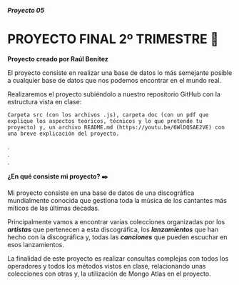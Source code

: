 ***Proyecto 05***

# PROYECTO FINAL 2º TRIMESTRE 📄 


**Proyecto creado por Raúl Benítez**

El proyecto consiste en realizar una base de datos lo más semejante posible a cualquier base de datos que nos podemos encontrar en el mundo real.

Realizaremos el proyecto subiéndolo a nuestro repositorio GitHub con la estructura vista en clase:

```
Carpeta src (con los archivos .js), carpeta doc (con un pdf que explique los aspectos teóricos, técnicos y lo que pretende tu proyecto) y, un archivo README.md (https://youtu.be/6WlDQSAE2VE) con una breve explicación del proyecto.

```
.  
.  
.  

**¿En qué consiste mi proyecto? ✒️**

Mi proyecto consiste en una base de datos de una discográfica mundialmente conocida que gestiona toda la música de los cantantes más míticos de las últimas decadas.

Principalmente vamos a encontrar varias colecciones organizadas por los ***artistas*** que pertenecen a esta discográfica, los ***lanzamientos*** que han hecho con la discográfica y, todas las ***canciones*** que pueden escuchar en esos lanzamientos.

La finalidad de este proyecto es realizar consultas complejas con todos los operadores y todos los métodos vistos en clase, relacionando unas colecciones con otras y, la utilización de Mongo Atlas en el proyecto.


